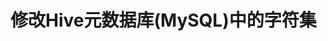 修改Hive元数据库(MySQL)中的字符集
================================================================================
